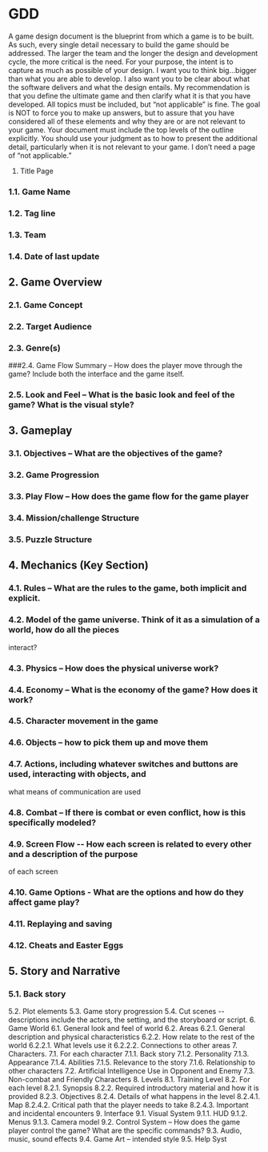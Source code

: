 # GDD

A game design document is the blueprint from which a game is to be built. As such, every single
detail necessary to build the game should be addressed. The larger the team and the longer the
design and development cycle, the more critical is the need. For your purpose, the intent is to
capture as much as possible of your design. I want you to think big...bigger than what you are
able to develop. I also want you to be clear about what the software delivers and what the design
entails. My recommendation is that you define the ultimate game and then clarify what it is that
you have developed.
All topics must be included, but “not applicable” is fine. The goal is NOT to force you to make up
answers, but to assure that you have considered all of these elements and why they are or are not
relevant to your game.
Your document must include the top levels of the outline explicitly. You should use your judgment
as to how to present the additional detail, particularly when it is not relevant to your game. I don’t
need a page of “not applicable.”
1. Title Page
### 1.1. Game Name
### 1.2. Tag line
### 1.3. Team
### 1.4. Date of last update
## 2. Game Overview
### 2.1. Game Concept
### 2.2. Target Audience
### 2.3. Genre(s)
###2.4. Game Flow Summary – How does the player move through the game? Include both the
interface and the game itself.
### 2.5. Look and Feel – What is the basic look and feel of the game? What is the visual style?
## 3. Gameplay
### 3.1. Objectives – What are the objectives of the game?
### 3.2. Game Progression
### 3.3. Play Flow – How does the game flow for the game player
### 3.4. Mission/challenge Structure
### 3.5. Puzzle Structure
## 4. Mechanics (Key Section)
### 4.1. Rules – What are the rules to the game, both implicit and explicit.
### 4.2. Model of the game universe. Think of it as a simulation of a world, how do all the pieces
interact?
### 4.3. Physics – How does the physical universe work?
### 4.4. Economy – What is the economy of the game? How does it work?
### 4.5. Character movement in the game
### 4.6. Objects – how to pick them up and move them
### 4.7. Actions, including whatever switches and buttons are used, interacting with objects, and
what means of communication are used
### 4.8. Combat – If there is combat or even conflict, how is this specifically modeled?
### 4.9. Screen Flow -- How each screen is related to every other and a description of the purpose
of each screen
### 4.10. Game Options - What are the options and how do they affect game play?
### 4.11. Replaying and saving
### 4.12. Cheats and Easter Eggs
## 5. Story and Narrative
### 5.1. Back story
5.2. Plot elements
5.3. Game story progression
5.4. Cut scenes -- descriptions include the actors, the setting, and the storyboard or script.
6. Game World
6.1. General look and feel of world
6.2. Areas
6.2.1. General description and physical characteristics
6.2.2. How relate to the rest of the world
6.2.2.1. What levels use it
6.2.2.2. Connections to other areas
7. Characters.
7.1. For each character
7.1.1. Back story
7.1.2. Personality
7.1.3. Appearance
7.1.4. Abilities
7.1.5. Relevance to the story
7.1.6. Relationship to other characters
7.2. Artificial Intelligence Use in Opponent and Enemy
7.3. Non-combat and Friendly Characters
8. Levels
8.1. Training Level
8.2. For each level
8.2.1. Synopsis
8.2.2. Required introductory material and how it is provided
8.2.3. Objectives
8.2.4. Details of what happens in the level
8.2.4.1. Map
8.2.4.2. Critical path that the player needs to take
8.2.4.3. Important and incidental encounters
9. Interface
9.1. Visual System
9.1.1. HUD
9.1.2. Menus
9.1.3. Camera model
9.2. Control System – How does the game player control the game? What are the specific
commands?
9.3. Audio, music, sound effects
9.4. Game Art – intended style
9.5. Help Syst
